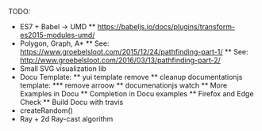 TODO:
 * ES7 + Babel -> UMD
 ** https://babeljs.io/docs/plugins/transform-es2015-modules-umd/
 * Polygon, Graph, A*
 ** See: https://www.groebelsloot.com/2015/12/24/pathfinding-part-1/
 ** See: http://www.groebelsloot.com/2016/03/13/pathfinding-part-2/
 * Small SVG visualization lib
 * Docu Template:
 ** yui template remove
 ** cleanup documentationjs template: 
 *** remove arroow
 ** documenationjs watch
 ** More Examples in Docu
 ** Completion in Docu examples
 ** Firefox and Edge Check
 ** Build Docu with travis
 * createRandom()
 * Ray + 2d Ray-cast algorithm